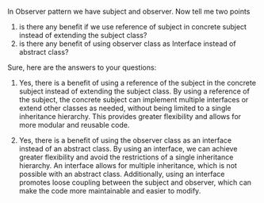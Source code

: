 In Observer pattern we have subject and observer. Now tell me two points
1. is there any benefit if we use reference of subject in concrete subject instead of extending the subject class?
2. is there any benefit of using observer class as Interface instead of abstract class?

Sure, here are the answers to your questions:

1. Yes, there is a benefit of using a reference of the subject in the concrete 
subject instead of extending the subject class. By using a reference of the subject, 
the concrete subject can implement multiple interfaces or extend other classes as 
needed, without being limited to a single inheritance hierarchy. This provides 
greater flexibility and allows for more modular and reusable code.

2. Yes, there is a benefit of using the observer class as an interface instead of an 
abstract class. By using an interface, we can achieve greater flexibility and avoid 
the restrictions of a single inheritance hierarchy. An interface allows for multiple 
inheritance, which is not possible with an abstract class. Additionally, using an 
interface promotes loose coupling between the subject and observer, which can make the 
code more maintainable and easier to modify.
